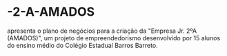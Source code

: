 # -2-A-AMADOS
apresenta o plano de negócios para a criação da "Empresa Jr. 2ºA (AMADOS)", um projeto de empreendedorismo desenvolvido por 15 alunos do ensino médio do Colégio Estadual Barros Barreto.
